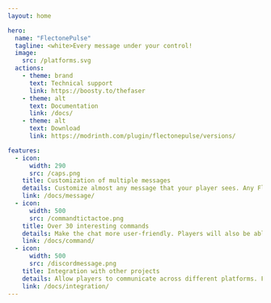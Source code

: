 ```yaml
---
layout: home

hero:
  name: "FlectonePulse"
  tagline: <white>Every message under your control!
  image:
    src: /platforms.svg
  actions:
    - theme: brand
      text: Technical support
      link: https://boosty.to/thefaser
    - theme: alt
      text: Documentation
      link: /docs/
    - theme: alt
      text: Download
      link: https://modrinth.com/plugin/flectonepulse/versions/

features:
  - icon:
      width: 290
      src: /caps.png
    title: Customization of multiple messages
    details: Customize almost any message that your player sees. Any FlectonePulse action can be disabled
    link: /docs/message/
  - icon:
      width: 500
      src: /commandtictactoe.png
    title: Over 30 interesting commands
    details: Make the chat more user-friendly. Players will also be able to use built-in mini-games
    link: /docs/command/
  - icon:
      width: 500
      src: /discordmessage.png
    title: Integration with other projects
    details: Allow players to communicate across different platforms. Full integrations with Discord, Twitch, and Telegram
    link: /docs/integration/
---
```


<br>
<br>
<br>
<div class="w-80" style=" display: flex; flex-direction: column; align-items: center; justify-content: center;">
    <img src="/structure.svg" alt="">
</div>

<br>
<br>
<br>
<div class="w-80" style=" display: flex; flex-direction: column; align-items: center; justify-content: center;">
    <a href="/api/pulse/metrics" rel="noopener nofollow ugc" target="_blank">
    <img src="/api/pulse/metrics/svg" alt=""></a>
</div>